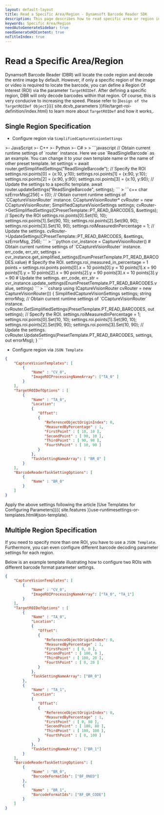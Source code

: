 ```yaml
---
layout: default-layout
title: Read a Specific Area/Region - Dynamsoft Barcode Reader SDK
description: This page describes how to read specific area or region in Dynamsoft Barcode Reader SDK.
keywords: Specific Area/Region
needAutoGenerateSidebar: true
needGenerateH3Content: true
noTitleIndex: true
---
```


# Read a Specific Area/Region

Dynamsoft Barcode Reader (DBR) will locate the code region and decode the entire image by default. However, if only a specific region of the image or video is required to locate the barcode, you can define a Region Of Interest (ROI) via the parameter `TargetROIDef`. After defining a specific region, DBR will only decode barcodes within that region. Of course, this is very conducive to increasing the speed. Please refer to [`Design of the TargetROIDef Object`]({{ site.dcvb_parameters }}file/target-roi-definition/index.html) to learn more about `TargetROIDef` and how it works,.

## Single Region Specification

* Configure region via `SimplifiedCaptureVisionSettings`

<div class="sample-code-prefix template2"></div>
   >- JavaScript
   >- C++
   >- Python
   >- C#
   >
>
```javascript
// Obtain current runtime settings of `router` instance. Here we use `ReadSingleBarcode` as an example. You can change it to your own template name or the name of other preset template.
let settings = await router.getSimplifiedSettings("ReadSingleBarcode");
// Specify the ROI
settings.roi.points[0] = {x:10, y:10};
settings.roi.points[1] = {x:90, y:10};
settings.roi.points[2] = {x:90, y:90};
settings.roi.points[3] = {x:10, y:90};
// Update the settings to a specific template.
await router.updateSettings("ReadSingleBarcode", settings);
```
>
```c++
char szErrorMsg[256] = {0};
// Obtain current runtime settings of `CCaptureVisionRouter` instance.
CCaptureVisionRouter* cvRouter = new CCaptureVisionRouter;
SimplifiedCaptureVisionSettings settings;
cvRouter->GetSimplifiedSettings(CPresetTemplate::PT_READ_BARCODES, &settings);
// Specify the ROI
settings.roi.points[0].Set(10, 10);
settings.roi.points[1].Set(90, 10);
settings.roi.points[2].Set(90, 90);
settings.roi.points[3].Set(10, 90);
settings.roiMeasuredInPercentage = 1;
// Update the settings.
cvRouter->UpdateSettings(CPresetTemplate::PT_READ_BARCODES, &settings, szErrorMsg, 256);
```
>
```python
cvr_instance = CaptureVisionRouter()
# Obtain current runtime settings of `CCaptureVisionRouter` instance.
err_code, err_str, settings = cvr_instance.get_simplified_settings(EnumPresetTemplate.PT_READ_BARCODES.value)
# Specify the ROI.
settings.roi_measured_in_percentage = 1
points = settings.roi.points
points[0].x = 10
points[0].y = 10
points[1].x = 90
points[1].y = 10
points[2].x = 90
points[2].y = 90
points[3].x = 10
points[3].y = 90
# Update the settings.
err_code, err_str = cvr_instance.update_settings(EnumPresetTemplate.PT_READ_BARCODES.value, settings)
```
>
```csharp
using (CaptureVisionRouter cvRouter = new CaptureVisionRouter())
{
   SimplifiedCaptureVisionSettings settings;
   string errorMsg;
   // Obtain current runtime settings of `CCaptureVisionRouter` instance.
   cvRouter.GetSimplifiedSettings(PresetTemplate.PT_READ_BARCODES, out settings);
   // Specify the ROI.
   settings.roiMeasuredInPercentage = 1;
   settings.roi.points[0].Set(10, 10);
   settings.roi.points[1].Set(90, 10);
   settings.roi.points[2].Set(90, 90);
   settings.roi.points[3].Set(10, 90);
   // Update the settings.
   cvRouter.UpdateSettings(PresetTemplate.PT_READ_BARCODES, settings, out errorMsg);  
}
```

* Configure region via `JSON Template`

```json
{
    "CaptureVisionTemplates": [
        {
            "Name" : "CV_0",
            "ImageROIProcessingNameArray": ["TA_0" ]
        }       
    ],
    "TargetROIDefOptions" : [
        {
            "Name" : "TA_0",
            "Location":
            {
               "Offset": 
               {
                  "ReferenceObjectOriginIndex": 0,
                  "MeasuredByPercentage" : 1,
                  "FirstPoint" : [ 10, 10 ],
                  "SecondPoint" : [ 90, 10 ],
                  "ThirdPoint" : [ 90, 90 ],
                  "FourthPoint" : [ 10, 90 ]
               }
            },
            "TaskSettingNameArray": [ "BR_0" ]
        }
    ],
    "BarcodeReaderTaskSettingOptions": [
        {
            "Name" : "BR_0"
        }
    ]
}
```

Apply the above settings following the article [Use Templates for Configuring Parameters]({{ site.features }}use-runtimesettings-or-templates.html#json-template).


## Multiple Region Specification

If you need to specify more than one ROI, you have to use a `JSON Template`. Furthermore, you can even configure different barcode decoding parameter settings for each region. 

Below is an example template illustrating how to configure two ROIs with different barcode format parameter settings.

```json
{
    "CaptureVisionTemplates": [
        {
            "Name" : "CV_0",
            "ImageROIProcessingNameArray": ["TA_0", "TA_1"]
        }       
    ],
    "TargetROIDefOptions" : [
        {
            "Name" : "TA_0",
            "Location":
            {
               "Offset": 
               {
                  "ReferenceObjectOriginIndex": 0,
                  "MeasuredByPercentage" : 1,
                  "FirstPoint" : [ 0, 0 ],
                  "SecondPoint" : [ 100, 0 ],
                  "ThirdPoint" : [ 100, 20 ],
                  "FourthPoint" : [ 0, 20 ]
               }
            },
            "TaskSettingNameArray": ["BR_0"]
        },
        {
            "Name" : "TA_1",
            "Location":
            {
               "Offset": 
               {
                  "ReferenceObjectOriginIndex": 0,
                  "MeasuredByPercentage" : 1,
                  "FirstPoint" : [ 0, 80 ],
                  "SecondPoint" : [ 100, 80 ],
                  "ThirdPoint" : [ 100, 100 ],
                  "FourthPoint" : [ 0, 100 ]
               }
            },
            "TaskSettingNameArray": ["BR_1"]
        }
    ],
    "BarcodeReaderTaskSettingOptions": [
        {
            "Name" : "BR_0",
            "BarcodeFormatIds": ["BF_ONED"]
        },
        {
            "Name" : "BR_1",
            "BarcodeFormatIds": ["BF_QR_CODE"]
        }
    ]
}
```
